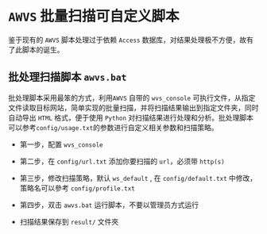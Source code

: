 # `AWVS` 批量扫描可自定义脚本

鉴于现有的 `AWVS` 脚本处理过于依赖 `Access` 数据库，对结果处理极不方便，故有了此脚本的诞生。

## 批处理扫描脚本 `awvs.bat`

批处理脚本采用最笨的方式，利用`AWVS` 自带的 `wvs_console` 可执行文件，从指定文件读取目标网站，简单实现的批量扫描，并将扫描结果输出到指定文件夹，同时自动导出 `HTML` 格式，便于使用 `Python` 对扫描结果进行处理和分析。批处理脚本可以参考`config/usage.txt`的参数进行自定义相关参数和扫描策略。

* 第一步，配置 `wvs_console`

* 第二步，在 `config/url.txt` 添加你要扫描的 `url`，必须带 `http(s)`

* 第三步，修改扫描策略，默认 `ws_default` , 在 `config/default.txt` 中修改，策略名可以參考 `config/profile.txt`

* 第四步，双击 `awvs.bat` 运行脚本，不要以管理员方式运行

* 扫描结果保存到 `result/` 文件夾
